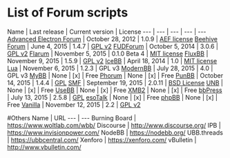 # List of Forum scripts

Name | Last release | Current version | License
--- | --- | --- | --- | ---
[Advanced Electron Forum](http://www.anelectron.com/) | October 28, 2012 | 1.0.9 | [AEF license](http://www.anelectron.com/about.php?page=license)
[Beehive Forum](http://www.beehiveforum.co.uk/) | June 4, 2015 | 1.4.7 | [GPL v2](https://raw.githubusercontent.com/BeehiveForum/BeehiveForum/master/COPYING)
[FUDForum](http://fudforum.org/) | October 5, 2014 | 3.0.6 | [GPL v2](http://www.gnu.org/licenses/gpl-2.0.html)
[Flarum](http://flarum.org/) | November 5, 2015 | 0.1.0 Beta 4 | [MIT license](https://raw.githubusercontent.com/flarum/flarum/master/LICENSE)
[FluxBB](http://fluxbb.org/) | November 9, 2015 | 1.5.9 | [GPL v2](http://www.gnu.org/licenses/gpl-2.0.html)
[IceBB](https://github.com/icebb/IceBB) | April 18, 2014 | 1.0 | [MIT license](https://raw.githubusercontent.com/icebb/IceBB/master/LICENSE)
[Lua](http://getluna.org/) | November 6, 2015 | 1.2.3 | GPL v3
[ModernBB](http://modernbb.be/) | July 28, 2015 | 4.0 | GPL v3
[MyBB](http://www.mybb.com/) | None | [x] | Free
[Phorum](http://www.phorum.org/) | None | [x] | Free
[PunBB](http://punbb.informer.com/) | October 14, 2015 | 1.4.4 | [GPL](http://www.gnu.org/copyleft/gpl.html)
[SMF](http://www.simplemachines.org/) | September 19, 2015 | 2.0.11 | [BSD License](http://www.simplemachines.org/about/smf/license.php)
[UNB](http://newsboard.unclassified.de/) | None | [x] | Free
[UseBB](http://www.usebb.net/) | None | [x] | Free
[XMB2](http://xmbforum2.com/) | None | [x] | Free
[bbPress](https://bbpress.org/) | July 13, 2015 | 2.5.8 | [GPL](https://bbpress.org/about/gpl/)
[esoTalk](http://esotalk.org/) | None | [x] | Free
[phpBB](https://www.phpbb.com/) | None | [x] | Free
[Vanilla](http://vanillaforums.org/) | November 12, 2015 | 2.2 | [GPL v2](http://www.gnu.org/licenses/gpl-2.0.html)

#Others
Name | URL
--- | ---
Burning Board | https://www.woltlab.com/wbb/
Discourse | http://www.discourse.org/
IPB | https://www.invisionpower.com/
NodeBB | https://nodebb.org/
UBB.threads | https://ubbcentral.com/
Xenforo | https://xenforo.com/
vBulletin | http://www.vbulletin.com/
